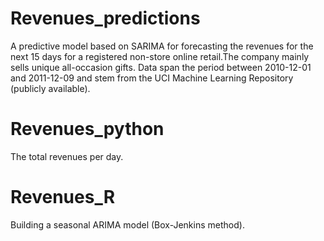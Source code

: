 # Revenues_predictions
 A predictive model based on SARIMA for forecasting the revenues for the next 15 days for a registered non-store online retail.The company mainly sells unique all-occasion gifts. Data span the period between 2010-12-01 and 2011-12-09 and stem from the UCI Machine Learning Repository (publicly available).
 
 # Revenues_python
The total revenues per day.

# Revenues_R
Building a seasonal ARIMA model (Box-Jenkins method).

